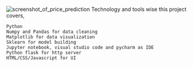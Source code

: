 ![screenshot_of_price_prediction](https://github.com/user-attachments/assets/838cf8d4-d737-42c1-a67a-68e88e65b571)
Technology and tools wise this project covers,

    Python
    Numpy and Pandas for data cleaning
    Matplotlib for data visualization
    Sklearn for model building
    Jupyter notebook, visual studio code and pycharm as IDE
    Python flask for http server
    HTML/CSS/Javascript for UI
